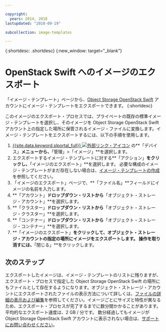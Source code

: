 ```yaml
---

copyright:
  years: 2014, 2018
lastupdated: "2018-09-19"

subcollection: image-templates

---
```


{:shortdesc: .shortdesc}
{:new_window: target="_blank"}

# OpenStack Swift へのイメージのエクスポート

「イメージ・テンプレート」ページから、[Object Storage OpenStack Swift](/docs/infrastructure/objectstorage-swift?topic=objectstorage-swift-GettingStarted#getting-started-with-object-storage-openstack-swift) アカウントにイメージ・テンプレートをエクスポートできます。
{:shortdesc}

このイメージのエクスポート・プロセスでは、プライベートの既存の標準イメージ・テンプレートを選択し、そのイメージを Object Storage OpenStack Swift アカウント上の指定した場所に保管されるイメージ・ファイルに変換します。イメージ・テンプレートをエクスポートするには、以下の手順を使用します。

1. [{{site.data.keyword.slportal_full}} ![外部リンク・アイコン](../../icons/launch-glyph.svg "外部リンク・アイコン")](https://control.softlayer.com/) の**「デバイス」**メニューから、**「管理」>「イメージ」**を選択します。
2. エクスポートするイメージ・テンプレートに対する**「アクション」**をクリックし、**「イメージのエクスポート」**を選択します。 必要な構成のイメージ・テンプレートがまだ存在しない場合は、[イメージ・テンプレートの作成](/docs/infrastructure/image-templates?topic=image-templates-creating-an-image-template)を参照してください。
3. 「イメージのエクスポート」ページで、**「ファイル名」**フィールドにイメージの名前を入力します。
5. **「アカウント」**ドロップダウン・リストから**「オブジェクト・ストレージ・アカウント」**を選択します。
6. **「クラスター」**ドロップダウン・リストから**「オブジェクト・ストレージ・クラスター」**を選択します。
7. **「コンテナー」**ドロップダウン・リストから**「オブジェクト・ストレージ・コンテナー」**を選択します。
8. **「イメージのエクスポート」**をクリックして、オブジェクト・ストレージ・アカウントの指定の場所にイメージをエクスポートします。 操作を取り消すには、**「閉じる」**をクリックします。

## 次のステップ

エクスポートしたイメージは、イメージ・テンプレートのリストに残りますが、エクスポート・プロセスで指定した Object Storage OpenStack Swift の場所にもファイルとして存在するようになります。オブジェクト・ストレージ・アカウントにエクスポートされたファイルの表示方法について詳しくは、[ファイルの詳細の表示および編集](/docs/infrastructure/objectstorage-swift?topic=objectstorage-swift-OSSSLPortal#viewing-and-editing-file-details)を参照してください。イメージごとにサイズと特性が異なるため、エクスポート・プロセスが完了するまでに数分間かかることがあります。平均的なエクスポート速度は、2 GB / 分です。 数分経過してもイメージが Object Storage OpenStack Swift アカウントに表示されない場合は、[サポートにお問い合わせください](/docs/get-support?topic=get-support-getting-customer-support)。
